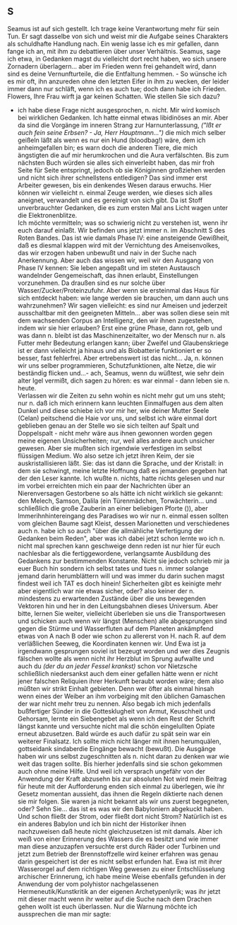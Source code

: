 ## S
Seamus ist auf sich gestellt. Ich trage keine Verantwortung mehr für sein Tun. Er sagt dasselbe von sich und weist mir die Aufgabe seines Charakters als schuldhafte Handlung nach. Ein wenig lasse ich es mir gefallen, dann fange ich an, mit ihm zu debattieren über unser Verhältnis. Seamus, sage ich etwa, in Gedanken magst du vielleicht dort recht haben, wo sich unsere Zornadern überlagern... aber im Frieden wenn frei gehandelt wird, dann sind es deine Vernunfturteile, die die Entfaltung hemmen. - So wünsche ich es mir oft, ihn anzureden ohne den letzten Eifer in ihm zu wecken, der leider immer dann nur schläft, wenn ich es auch tue; doch dann habe ich Frieden.    
 Flowers, Ihre Frau wirft ja gar keinen Schatten. Wie stellen Sie sich dazu?   
- ich habe diese Frage nicht ausgesprochen, n. nicht. Mir wird komisch bei wirklichen Gedanken. Ich hatte einmal etwas libidinöses an mir. Aber da sind die Vorgänge im inneren Strang zur Harnunterlassung, *(&quot;Ißt er auch fein seine Erbsen? - Ja, Herr Hauptmann...&quot;)* die mich mich selber geißeln läßt als wenn es nur ein Hund (bloodbag!) wäre, dem ich anheimgefallen bin; es warn doch die anderen Tiere, die mich ängstigten die auf mir herumkrochen und die Aura verfälschten. Bis zum nächsten Buch würden sie alles sich einverleibt haben, das mir froh Seite für Seite entspringt, jedoch ob sie Königinnen großziehen werden und nicht sich ihrer schnellstens entledigen? Das sind immer erst Arbeiter gewesen, bis ein denkendes Wesen daraus erwuchs. Hier können wir vielleicht n. einmal Zeuge werden, wie dieses sich alles aneignet, verwandelt und es gereinigt von sich gibt. Da ist Stoff unverbrauchter Gedanken, die es zum ersten Mal ans Licht wagen unter die Elektronenblitze.    
 Ich möchte vermitteln; was so schwierig nicht zu verstehen ist, wenn ihr euch darauf einlaßt. Wir befinden uns jetzt immer n. im Abschnitt S des Roten Bandes. Das ist wie damals Phase IV: eine ansteigende Gewißheit, daß es diesmal klappen wird mit der Vernichtung des Ameisenvolkes, das wir erzogen haben unbewußt und naiv in der Suche nach Anerkennung. Aber auch das wissen wir, weil wir den Ausgang von Phase IV kennen: Sie leben angepaßt und im steten Austausch wandelnder Gengemeischaft, das ihnen erlaubt, Einstellungen vorzunehmen. Da draußen sind es nur solche über Wasser/Zucker/Proteinzufuhr. Aber wenn sie ersteinmal das Haus für sich entdeckt haben: wie lange werden sie brauchen, um dann auch uns wahrzunehmen? Wir sagen vielleicht: es sind nur Ameisen und jederzeit ausschaltbar mit den geeigneten Mitteln... aber was sollen diese sein mit dem wachsenden Corpus an Intelligenz, den wir ihnen zugestehen, indem wir sie hier erlauben? Erst eine grüne Phase, dann rot, gelb und was dann n. bleibt ist das Maschinenzeitalter, wo der Mensch nur n. als Futter mehr Bedeutung erlangen kann; über Zweifel und Glaubenskriege ist er dann vielleicht ja hinaus und als Biobatterie funktioniert er so besser, fast fehlerfrei. Aber ertrebenswert ist das nicht... Ja, n. können wir uns selber programmieren, Schutzfunktionen, alte Netze, die wir beständig flicken und...- ach, Seamus, wenn du wüßtest, wie sehr dein alter Igel vermißt, dich sagen zu hören: es war einmal - dann leben sie n. heute.    
Verlassen wir die Zeiten zu sehn wohin es nicht mehr gut um uns steht; nur n. daß ich mich erinnern kann leuchten Einmalfugen aus dem alten Dunkel und diese schiebe ich vor mir her, wie deiner Mutter Seele (Celan) peitschend die Haie vor uns, und selbst ich wäre einmal dort geblieben genau an der Stelle wo sie sich teilten auf Spalt und Doppelspalt - nicht mehr wäre aus ihnen gewonnen worden gegen meine eigenen Unsicherheiten; nur, weil alles andere auch unsicher gewesen. Aber sie mußten sich irgendwie verfestigen im selbst flüssigen Medium. Wo also setze ich jetzt ihren Keim, der sie auskristallisieren läßt. Sie: das ist dann die Sprache, und der Kristall: in dem sie schwingt, meine letzte Hoffnung daß es jemanden gegeben hat der den Leser kannte. Ich wußte n. nichts, hatte nichts gelesen und nur im vorbei erreichten mich ein paar der Nachrichten über an Nierenversagen Gestorbene so als hätte ich nicht wirklich sie gekannt: den Melech, Samson, Dalila (ein Türenmädchen, Torwächterin... und schließlich die große Zauberin an einer beliebigen Pforte ()), aber Immerihnhintereingang des Paradises wo wir nur n. einmal essen sollten vom gleichen Baume sagt Kleist, dessen Marionetten und verschiedenes auch n. habe ich so auch &quot;über die allmähliche Verfertigung der Gedanken beim Reden&quot;, aber was ich dabei jetzt schon lernte wo ich n. nicht mal sprechen kann geschweige denn reden ist nur hier für euch nachlesbar als die fertiggewordene, verlangsamte Ausbildung des Gedankens zur bestimmenden Konstante. Nicht sie jedoch schrieb mir ja euer Buch hin sondern ich selbst tates und tues n. immer solange jemand darin herumblättern will und was immer du darin suchen magst findest weil ich TAT es doch hinein! Sicherheiten gibt es keinigte mehr aber eigentlich war nie etwas sicher, oder? also keiner der n. mindestens zu erwartenden Zustände über die uns bewegenden Vektoren hin und her in den Leitungsbahnen dieses Universum. Aber bitte, lernen Sie weiter, vielleicht überleben sie uns die Transportwesen und schicken auch wenn wir längst (Menschen) alle abgesprungen sind gegen die Stürme und Wasserfluten auf dem Planeten ankämpfend etwas von A nach B oder wie schon zu allererst von H. nach R. auf dem verläßlichen Seeweg, die Koordinaten kennen wir. Und Ewa ist ja irgendwann gesprungen soviel ist bezeugt worden und wer dies Zeugnis fälschen wollte als wenn nicht ihr Herzblut im Sprung aufwallte und auch du *(der du an jeder Fessel krankst)* schon vor Nietzsche schließlich niedersankst auch dem einer gefallen hätte wenn er nicht jener falschen Reliquien ihrer Herkunft beraubt worden wäre; dem also müßten wir strikt Einhalt gebieten. Denn wer öfter als einmal hinsah wenn eines der Weiber an ihm vorbeiging mit den üblichen Gamaschen der war nicht mehr treu zu nennen. Also begab ich mich jedenfalls bußfertiger Sünder in die Gottesklugheit von Armut, Keuschheit und Gehorsam, lernte ein Siebengebet als wenn ich den Rest der Schrift längst kannte und versuchte nicht mal die schön eingelullten Opiate erneut abzusetzen. Bald würde es auch dafür zu spät sein war ein weiterer Finalsatz. Ich sollte mich nicht länger mit ihnen herumquälen, gottseidank sindaberdie Eingänge bewacht (bewußt). Die Ausgänge haben wir uns selbst zugeschnitten als n. nicht daran zu denken war wie weit das tragen sollte. Bis hierher jedenfalls sind sie schon gekommen auch ohne meine Hilfe. Und weil ich versprach ungefähr von der Anwendung der Kraft abzusehn bis zur absoluten Not wird mein Beitrag für heute mit der Aufforderung enden sich einmal zu überlegen, wie ihr Gesetz momentan aussieht, das ihnen die Regeln diktierte nach denen sie mir folgen. Sie waren ja nicht bekannt als wir uns zuerst begegneten, oder? Sehn Sie... das ist es was wir den Babyloniern abgekuckt haben. Und schon fließt der Strom, oder fließt dort nicht Strom? Natürlich ist es ein anderes Babylon und ich bin nicht der Historiker ihnen nachzuweisen daß heute nicht gleichzusetzen ist mit damals. Aber ich weiß von einer Erinnerung des Wassers die es besitzt und wie immer man diese anzuzapfen versuchte erst durch Räder oder Turbinen und jetzt zum Betrieb der Brennstoffzelle wird keiner erfahren was genau darin gespeichert ist der es nicht selbst erfunden hat. Ewa ist mit ihrer Wasserorgel auf dem richtigen Weg gewesen zu einer Entschlüsselung archischer Erinnerung, ich habe meine Weise ebenfalls gefunden in der Anwendung der vom polyhistor nachgelassenen Hermeneutik/Kunstkritik an der eigenen Archetypenlyrik; was ihr jetzt mit dieser macht wenn ihr weiter auf die Suche nach dem Drachen gehen wollt ist euch überlassen. Nur die Warnung möchte ich aussprechen die man mir sagte:    
